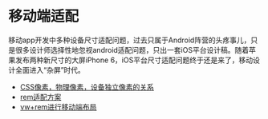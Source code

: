 # 移动端适配

移动app开发中多种设备尺寸适配问题，过去只属于Android阵营的头疼事儿，只是很多设计师选择性地忽视android适配问题，只出一套iOS平台设计稿。随着苹果发布两种新尺寸的大屏iPhone 6，iOS平台尺寸适配问题终于还是来了，移动设计全面进入“杂屏”时代。


 - [CSS像素，物理像素，设备独立像素的关系](./list-1)
 - [rem适配方案](./list-2)
 - [vw+rem进行移动端布局](./list-3)